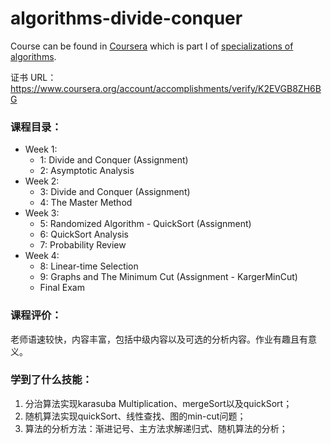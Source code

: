 # algorithms-divide-conquer

Course can be found in [Coursera](https://www.coursera.org/learn/algorithms-divide-conquer) which is part I of [specializations of algorithms](https://www.coursera.org/specializations/algorithms).

证书 URL：https://www.coursera.org/account/accomplishments/verify/K2EVGB8ZH6BG

### 课程目录：

- Week 1:
  - 1: Divide and Conquer (Assignment)
  - 2: Asymptotic Analysis
- Week 2:
  - 3: Divide and Conquer (Assignment)
  - 4: The Master Method
- Week 3:
  - 5: Randomized Algorithm - QuickSort (Assignment)
  - 6: QuickSort Analysis
  - 7: Probability Review
- Week 4:
  - 8: Linear-time Selection
  - 9: Graphs and The Minimum Cut (Assignment - KargerMinCut)
  - Final Exam
  

### 课程评价：
老师语速较快，内容丰富，包括中级内容以及可选的分析内容。作业有趣且有意义。


### 学到了什么技能：
1. 分治算法实现karasuba Multiplication、mergeSort以及quickSort；
2. 随机算法实现quickSort、线性查找、图的min-cut问题；
3. 算法的分析方法：渐进记号、主方法求解递归式、随机算法的分析；